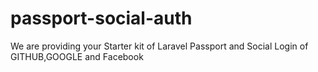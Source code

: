 # passport-social-auth
We are providing your Starter kit of Laravel Passport and Social Login of GITHUB,GOOGLE and Facebook
